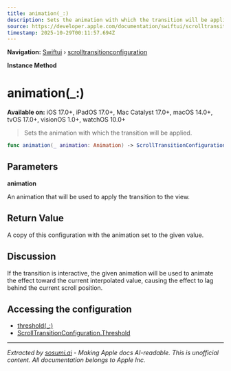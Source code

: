 ```yaml
---
title: animation(_:)
description: Sets the animation with which the transition will be applied.
source: https://developer.apple.com/documentation/swiftui/scrolltransitionconfiguration/animation(_:)
timestamp: 2025-10-29T00:11:57.694Z
---
```


**Navigation:** [Swiftui](/documentation/swiftui) › [scrolltransitionconfiguration](/documentation/swiftui/scrolltransitionconfiguration)

**Instance Method**

# animation(_:)

**Available on:** iOS 17.0+, iPadOS 17.0+, Mac Catalyst 17.0+, macOS 14.0+, tvOS 17.0+, visionOS 1.0+, watchOS 10.0+

> Sets the animation with which the transition will be applied.

```swift
func animation(_ animation: Animation) -> ScrollTransitionConfiguration
```

## Parameters

**animation**

An animation that will be used to apply the transition to the view.



## Return Value

A copy of this configuration with the animation set to the given value.

## Discussion

If the transition is interactive, the given animation will be used to animate the effect toward the current interpolated value, causing the effect to lag behind the current scroll position.

## Accessing the configuration

- [threshold(_:)](/documentation/swiftui/scrolltransitionconfiguration/threshold(_:))
- [ScrollTransitionConfiguration.Threshold](/documentation/swiftui/scrolltransitionconfiguration/threshold)

---

*Extracted by [sosumi.ai](https://sosumi.ai) - Making Apple docs AI-readable.*
*This is unofficial content. All documentation belongs to Apple Inc.*
